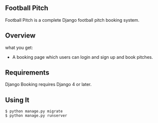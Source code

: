  Football Pitch
 --------------

Football Pitch is a complete Django football pitch booking system.

Overview
--------------

what you get:
   - A booking page which users can login and sign up and book pitches.

Requirements
--------------
Django Booking requires Django 4 or later.

Using It
--------------
    $ python manage.py migrate
    $ python manage.py runserver